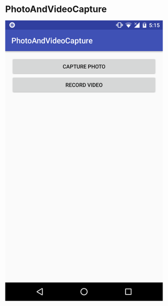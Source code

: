 # PhotoAndVideoCapture

![ScreenShot](https://github.com/wimsonevel/PhotoAndVideoCapture/blob/master/ss/Screenshot_20171015-171549.png)
